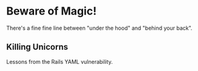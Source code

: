 # Beware of Magic!
There's a fine fine line between "under the hood" and "behind your back".


## Killing Unicorns
Lessons from the Rails YAML vulnerability.

